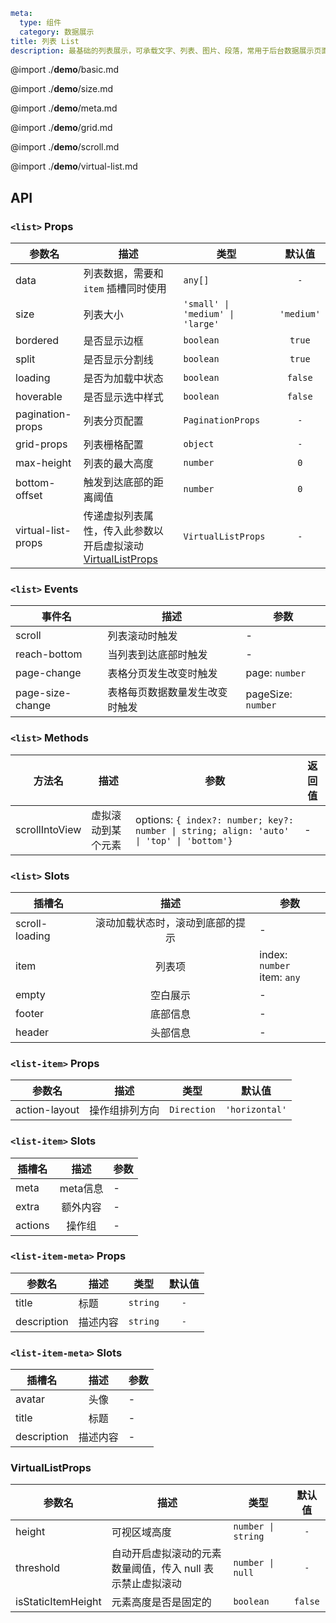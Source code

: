 ```yaml
meta:
  type: 组件
  category: 数据展示
title: 列表 List
description: 最基础的列表展示，可承载文字、列表、图片、段落，常用于后台数据展示页面。
```

@import ./__demo__/basic.md

@import ./__demo__/size.md

@import ./__demo__/meta.md

@import ./__demo__/grid.md

@import ./__demo__/scroll.md

@import ./__demo__/virtual-list.md

## API


### `<list>` Props

|参数名|描述|类型|默认值|
|---|---|---|:---:|
|data|列表数据，需要和 `item` 插槽同时使用|`any[]`|`-`|
|size|列表大小|`'small' \| 'medium' \| 'large'`|`'medium'`|
|bordered|是否显示边框|`boolean`|`true`|
|split|是否显示分割线|`boolean`|`true`|
|loading|是否为加载中状态|`boolean`|`false`|
|hoverable|是否显示选中样式|`boolean`|`false`|
|pagination-props|列表分页配置|`PaginationProps`|`-`|
|grid-props|列表栅格配置|`object`|`-`|
|max-height|列表的最大高度|`number`|`0`|
|bottom-offset|触发到达底部的距离阈值|`number`|`0`|
|virtual-list-props|传递虚拟列表属性，传入此参数以开启虚拟滚动 [VirtualListProps](#virtuallistprops)|`VirtualListProps`|`-`|
### `<list>` Events

|事件名|描述|参数|
|---|---|---|
|scroll|列表滚动时触发|-|
|reach-bottom|当列表到达底部时触发|-|
|page-change|表格分页发生改变时触发|page: `number`|
|page-size-change|表格每页数据数量发生改变时触发|pageSize: `number`|
### `<list>` Methods

|方法名|描述|参数|返回值|
|---|---|---|---|
|scrollIntoView|虚拟滚动到某个元素|options: `{ index?: number; key?: number \| string; align: 'auto' \| 'top' \| 'bottom'}`|-|
### `<list>` Slots

|插槽名|描述|参数|
|---|:---:|---|
|scroll-loading|滚动加载状态时，滚动到底部的提示|-|
|item|列表项|index: `number`<br>item: `any`|
|empty|空白展示|-|
|footer|底部信息|-|
|header|头部信息|-|




### `<list-item>` Props

|参数名|描述|类型|默认值|
|---|---|---|:---:|
|action-layout|操作组排列方向|`Direction`|`'horizontal'`|
### `<list-item>` Slots

|插槽名|描述|参数|
|---|:---:|---|
|meta|meta信息|-|
|extra|额外内容|-|
|actions|操作组|-|




### `<list-item-meta>` Props

|参数名|描述|类型|默认值|
|---|---|---|:---:|
|title|标题|`string`|`-`|
|description|描述内容|`string`|`-`|
### `<list-item-meta>` Slots

|插槽名|描述|参数|
|---|:---:|---|
|avatar|头像|-|
|title|标题|-|
|description|描述内容|-|




### VirtualListProps

|参数名|描述|类型|默认值|
|---|---|---|:---:|
|height|可视区域高度|`number \| string`|`-`|
|threshold|自动开启虚拟滚动的元素数量阈值，传入 null 表示禁止虚拟滚动|`number \| null`|`-`|
|isStaticItemHeight|元素高度是否是固定的|`boolean`|`false`|


